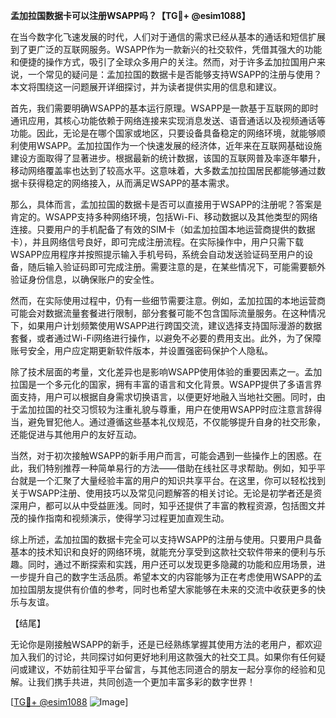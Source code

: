 **孟加拉国数据卡可以注册WSAPP吗？【TG💪+ @esim1088】**

在当今数字化飞速发展的时代，人们对于通信的需求已经从基本的通话和短信扩展到了更广泛的互联网服务。WSAPP作为一款新兴的社交软件，凭借其强大的功能和便捷的操作方式，吸引了全球众多用户的关注。然而，对于许多孟加拉国用户来说，一个常见的疑问是：孟加拉国的数据卡是否能够支持WSAPP的注册与使用？本文将围绕这一问题展开详细探讨，并为读者提供实用的信息和建议。

首先，我们需要明确WSAPP的基本运行原理。WSAPP是一款基于互联网的即时通讯应用，其核心功能依赖于网络连接来实现消息发送、语音通话以及视频通话等功能。因此，无论是在哪个国家或地区，只要设备具备稳定的网络环境，就能够顺利使用WSAPP。孟加拉国作为一个快速发展的经济体，近年来在互联网基础设施建设方面取得了显著进步。根据最新的统计数据，该国的互联网普及率逐年攀升，移动网络覆盖率也达到了较高水平。这意味着，大多数孟加拉国居民都能够通过数据卡获得稳定的网络接入，从而满足WSAPP的基本需求。

那么，具体而言，孟加拉国的数据卡是否可以直接用于WSAPP的注册呢？答案是肯定的。WSAPP支持多种网络环境，包括Wi-Fi、移动数据以及其他类型的网络连接。只要用户的手机配备了有效的SIM卡（如孟加拉国本地运营商提供的数据卡），并且网络信号良好，即可完成注册流程。在实际操作中，用户只需下载WSAPP应用程序并按照提示输入手机号码，系统会自动发送验证码至用户的设备，随后输入验证码即可完成注册。需要注意的是，在某些情况下，可能需要额外验证身份信息，以确保账户的安全性。

然而，在实际使用过程中，仍有一些细节需要注意。例如，孟加拉国的本地运营商可能会对数据流量套餐进行限制，部分套餐可能不包含国际流量服务。在这种情况下，如果用户计划频繁使用WSAPP进行跨国交流，建议选择支持国际漫游的数据套餐，或者通过Wi-Fi网络进行操作，以避免不必要的费用支出。此外，为了保障账号安全，用户应定期更新软件版本，并设置强密码保护个人隐私。

除了技术层面的考量，文化差异也是影响WSAPP使用体验的重要因素之一。孟加拉国是一个多元化的国家，拥有丰富的语言和文化背景。WSAPP提供了多语言界面支持，用户可以根据自身需求切换语言，以便更好地融入当地社交圈。同时，由于孟加拉国的社交习惯较为注重礼貌与尊重，用户在使用WSAPP时应注意言辞得当，避免冒犯他人。通过遵循这些基本礼仪规范，不仅能够提升自身的社交形象，还能促进与其他用户的友好互动。

当然，对于初次接触WSAPP的新手用户而言，可能会遇到一些操作上的困惑。在此，我们特别推荐一种简单易行的方法——借助在线社区寻求帮助。例如，知乎平台就是一个汇聚了大量经验丰富的用户的知识共享平台。在这里，你可以轻松找到关于WSAPP注册、使用技巧以及常见问题解答的相关讨论。无论是初学者还是资深用户，都可以从中受益匪浅。同时，知乎还提供了丰富的教程资源，包括图文并茂的操作指南和视频演示，使得学习过程更加直观生动。

综上所述，孟加拉国的数据卡完全可以支持WSAPP的注册与使用。只要用户具备基本的技术知识和良好的网络环境，就能充分享受到这款社交软件带来的便利与乐趣。同时，通过不断探索和实践，用户还可以发现更多隐藏的功能和应用场景，进一步提升自己的数字生活品质。希望本文的内容能够为正在考虑使用WSAPP的孟加拉国朋友提供有价值的参考，同时也希望大家能够在未来的交流中收获更多的快乐与友谊。

【结尾】

无论你是刚接触WSAPP的新手，还是已经熟练掌握其使用方法的老用户，都欢迎加入我们的讨论，共同探讨如何更好地利用这款强大的社交工具。如果你有任何疑问或建议，不妨前往知乎平台留言，与其他志同道合的朋友一起分享你的经验和见解。让我们携手共进，共同创造一个更加丰富多彩的数字世界！

[[TG💪+ @esim1088](https://t.me/s/esim1088) ![Image](https://i.postimg.cc/4NQfJmqS/Snipaste-2025-05-13-00-14-12.png)]